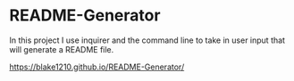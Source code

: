 # README-Generator

In this project I use inquirer and the command line to take in user input that will generate a README file.

https://blake1210.github.io/README-Generator/ 